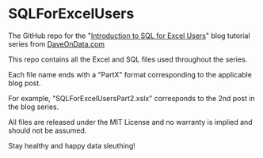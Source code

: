 # SQLForExcelUsers

The GitHub repo for the "[Introduction to SQL for Excel Users](https://www.daveondata.com/blog/sql-for-excel-users-part-1/)" blog tutorial series from [DaveOnData.com](https://www.daveondata.com)

This repo contains all the Excel and SQL files used throughout the series.

Each file name ends with a "PartX" format corresponding to the applicable blog post. 

For example, "SQLForExcelUsersPart2.xslx" corresponds to the 2nd post in the blog series.

All files are released under the MIT License and no warranty is implied and should not be assumed.

Stay healthy and happy data sleuthing!
